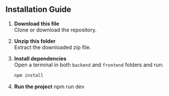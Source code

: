 ## Installation Guide

1. **Download this file**  
   Clone or download the repository.

2. **Unzip this folder**  
   Extract the downloaded zip file.

3. **Install dependencies**  
   Open a terminal in both `backend` and `frontend` folders and run:
   ```bash
   npm install
4. **Run the project**
    npm run dev
